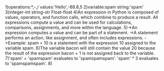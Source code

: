 1)operations:*,-,/
values:'Hello',-88.8,5
2)variable:spam
   string:'spam'
3)integer-int
   string-str
   Float-float
4)An expression in Python is composed of values, operators, and function calls, which combine to produce a result. All expressions compute a value and can be used 
   for calculations, comparisons, assignments, and more within the language. 
5)->An expression computes a value and can be part of a statement.
 ->A statement performs an action, like assignment, and often includes expressions.
 ->Example: spam = 10 is a statement with the expression 10 assigned to the variable spam.
6)The variable bacon will still contain the value 20 because the result of the expression bacon + 1 is not assigned back to the variable.
7)'spam' + 'spamspam' evaluates to 'spamspamspam'.
   'spam' * 3 evaluates to 'spamspamspam'.
8)

 







